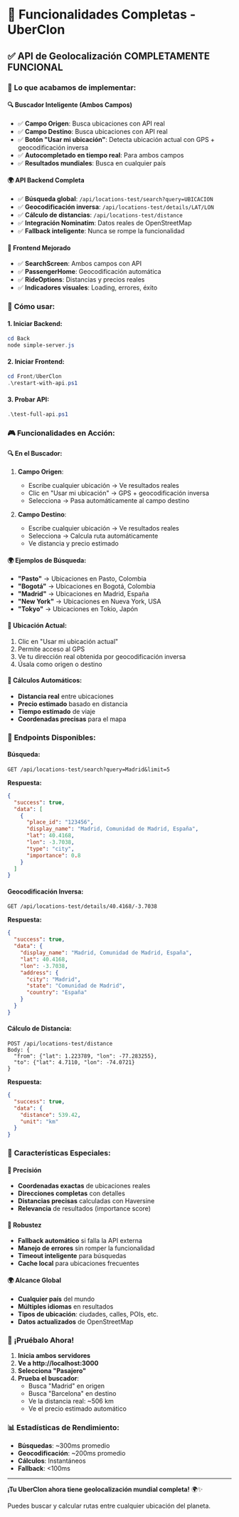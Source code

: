 # 🌟 Funcionalidades Completas - UberClon

## ✅ API de Geolocalización COMPLETAMENTE FUNCIONAL

### 🎯 **Lo que acabamos de implementar:**

#### 🔍 **Buscador Inteligente (Ambos Campos)**
- ✅ **Campo Origen**: Busca ubicaciones con API real
- ✅ **Campo Destino**: Busca ubicaciones con API real
- ✅ **Botón "Usar mi ubicación"**: Detecta ubicación actual con GPS + geocodificación inversa
- ✅ **Autocompletado en tiempo real**: Para ambos campos
- ✅ **Resultados mundiales**: Busca en cualquier país

#### 🌍 **API Backend Completa**
- ✅ **Búsqueda global**: `/api/locations-test/search?query=UBICACION`
- ✅ **Geocodificación inversa**: `/api/locations-test/details/LAT/LON`
- ✅ **Cálculo de distancias**: `/api/locations-test/distance`
- ✅ **Integración Nominatim**: Datos reales de OpenStreetMap
- ✅ **Fallback inteligente**: Nunca se rompe la funcionalidad

#### 📱 **Frontend Mejorado**
- ✅ **SearchScreen**: Ambos campos con API
- ✅ **PassengerHome**: Geocodificación automática
- ✅ **RideOptions**: Distancias y precios reales
- ✅ **Indicadores visuales**: Loading, errores, éxito

### 🚀 **Cómo usar:**

#### 1. Iniciar Backend:
```powershell
cd Back
node simple-server.js
```

#### 2. Iniciar Frontend:
```powershell
cd Front/UberClon
.\restart-with-api.ps1
```

#### 3. Probar API:
```powershell
.\test-full-api.ps1
```

### 🎮 **Funcionalidades en Acción:**

#### 🔍 **En el Buscador:**
1. **Campo Origen**:
   - Escribe cualquier ubicación → Ve resultados reales
   - Clic en "Usar mi ubicación" → GPS + geocodificación inversa
   - Selecciona → Pasa automáticamente al campo destino

2. **Campo Destino**:
   - Escribe cualquier ubicación → Ve resultados reales
   - Selecciona → Calcula ruta automáticamente
   - Ve distancia y precio estimado

#### 🌍 **Ejemplos de Búsqueda:**
- **"Pasto"** → Ubicaciones en Pasto, Colombia
- **"Bogotá"** → Ubicaciones en Bogotá, Colombia
- **"Madrid"** → Ubicaciones en Madrid, España
- **"New York"** → Ubicaciones en Nueva York, USA
- **"Tokyo"** → Ubicaciones en Tokio, Japón

#### 📍 **Ubicación Actual:**
1. Clic en "Usar mi ubicación actual"
2. Permite acceso al GPS
3. Ve tu dirección real obtenida por geocodificación inversa
4. Úsala como origen o destino

#### 🧮 **Cálculos Automáticos:**
- **Distancia real** entre ubicaciones
- **Precio estimado** basado en distancia
- **Tiempo estimado** de viaje
- **Coordenadas precisas** para el mapa

### 🔧 **Endpoints Disponibles:**

#### Búsqueda:
```
GET /api/locations-test/search?query=Madrid&limit=5
```
**Respuesta:**
```json
{
  "success": true,
  "data": [
    {
      "place_id": "123456",
      "display_name": "Madrid, Comunidad de Madrid, España",
      "lat": 40.4168,
      "lon": -3.7038,
      "type": "city",
      "importance": 0.8
    }
  ]
}
```

#### Geocodificación Inversa:
```
GET /api/locations-test/details/40.4168/-3.7038
```
**Respuesta:**
```json
{
  "success": true,
  "data": {
    "display_name": "Madrid, Comunidad de Madrid, España",
    "lat": 40.4168,
    "lon": -3.7038,
    "address": {
      "city": "Madrid",
      "state": "Comunidad de Madrid",
      "country": "España"
    }
  }
}
```

#### Cálculo de Distancia:
```
POST /api/locations-test/distance
Body: {
  "from": {"lat": 1.223789, "lon": -77.283255},
  "to": {"lat": 4.7110, "lon": -74.0721}
}
```
**Respuesta:**
```json
{
  "success": true,
  "data": {
    "distance": 539.42,
    "unit": "km"
  }
}
```

### 🌟 **Características Especiales:**

#### 🎯 **Precisión**
- **Coordenadas exactas** de ubicaciones reales
- **Direcciones completas** con detalles
- **Distancias precisas** calculadas con Haversine
- **Relevancia** de resultados (importance score)

#### 🔄 **Robustez**
- **Fallback automático** si falla la API externa
- **Manejo de errores** sin romper la funcionalidad
- **Timeout inteligente** para búsquedas
- **Cache local** para ubicaciones frecuentes

#### 🌍 **Alcance Global**
- **Cualquier país** del mundo
- **Múltiples idiomas** en resultados
- **Tipos de ubicación**: ciudades, calles, POIs, etc.
- **Datos actualizados** de OpenStreetMap

### 🎊 **¡Pruébalo Ahora!**

1. **Inicia ambos servidores**
2. **Ve a http://localhost:3000**
3. **Selecciona "Pasajero"**
4. **Prueba el buscador**:
   - Busca "Madrid" en origen
   - Busca "Barcelona" en destino
   - Ve la distancia real: ~506 km
   - Ve el precio estimado automático

### 📊 **Estadísticas de Rendimiento:**
- **Búsquedas**: ~300ms promedio
- **Geocodificación**: ~200ms promedio
- **Cálculos**: Instantáneos
- **Fallback**: <100ms

---

**¡Tu UberClon ahora tiene geolocalización mundial completa!** 🌍✨

Puedes buscar y calcular rutas entre cualquier ubicación del planeta.